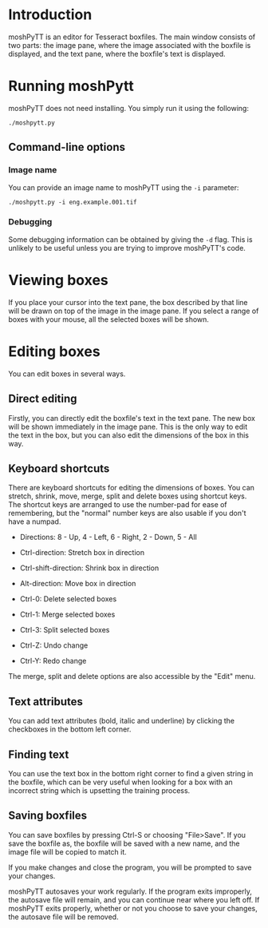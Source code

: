# Introduction #

moshPyTT is an editor for Tesseract boxfiles. The main window consists of two parts: the image pane, where the image associated with the boxfile is displayed, and the text pane, where the boxfile's text is displayed.

# Running moshPytt #

moshPyTT does not need installing. You simply run it using the following:

```
./moshpytt.py
```

## Command-line options ##

### Image name ###
You can provide an image name to moshPyTT using the `-i` parameter:

```
./moshpytt.py -i eng.example.001.tif
```

### Debugging ###
Some debugging information can be obtained by giving the `-d` flag. This is unlikely to be useful unless you are trying to improve moshPyTT's code.

# Viewing boxes #

If you place your cursor into the text pane, the box described by that line will be drawn on top of the image in the image pane. If you select a range of boxes with your mouse, all the selected boxes will be shown.

# Editing boxes #

You can edit boxes in several ways.

## Direct editing ##
Firstly, you can directly edit the boxfile's text in the text pane. The new box will be shown immediately in the image pane. This is the only way to edit the text in the box, but you can also edit the dimensions of the box in this way.

## Keyboard shortcuts ##

There are keyboard shortcuts for editing the dimensions of boxes. You can stretch, shrink, move, merge, split and delete boxes using shortcut keys. The shortcut keys are arranged to use the number-pad for ease of remembering, but the "normal" number keys are also usable if you don't have a numpad.

  * Directions: 8 - Up, 4 - Left, 6 - Right, 2 - Down, 5 - All
  * Ctrl-direction: Stretch box in direction
  * Ctrl-shift-direction: Shrink box in direction
  * Alt-direction: Move box in direction

  * Ctrl-0: Delete selected boxes
  * Ctrl-1: Merge selected boxes
  * Ctrl-3: Split selected boxes

  * Ctrl-Z: Undo change
  * Ctrl-Y: Redo change

The merge, split and delete options are also accessible by the "Edit" menu.

## Text attributes ##

You can add text attributes (bold, italic and underline) by clicking the checkboxes in the bottom left corner.

## Finding text ##

You can use the text box in the bottom right corner to find a given string in the boxfile, which can be very useful when looking for a box with an incorrect string which is upsetting the training process.

## Saving boxfiles ##

You can save boxfiles by pressing Ctrl-S or choosing "File>Save". If you save the boxfile as, the boxfile will be saved with a new name, and the image file will be copied to match it.

If you make changes and close the program, you will be prompted to save your changes.

moshPyTT autosaves your work regularly. If the program exits improperly, the autosave file will remain, and you can continue near where you left off. If moshPyTT exits properly, whether or not you choose to save your changes, the autosave file will be removed.